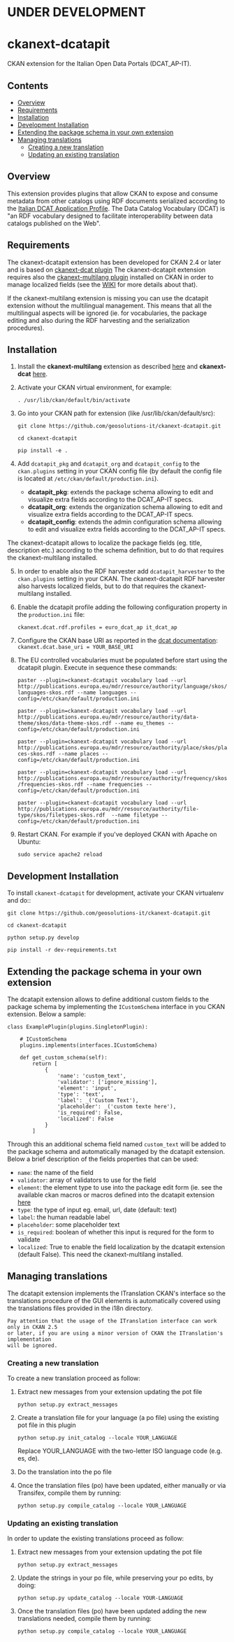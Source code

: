 # UNDER DEVELOPMENT

# ckanext-dcatapit
CKAN extension for the Italian Open Data Portals (DCAT_AP-IT).

## Contents

- [Overview](#overview)
- [Requirements](#requirements)
- [Installation](#installation)
- [Development Installation](#development-installation)
- [Extending the package schema in your own extension](#extending-the-package-schema-in-your-own-extension)
- [Managing translations](#managing-translations)
    - [Creating a new translation](#creating-a-new-translation)
    - [Updating an existing translation](#updating-an-existing-translation)

## Overview 

This extension provides plugins that allow CKAN to expose and consume metadata from other catalogs using RDF documents serialized according to the [Italian DCAT Application Profile](http://www.dati.gov.it/content/dcat-ap_it_v10). The Data Catalog Vocabulary (DCAT) is "an RDF vocabulary designed to facilitate interoperability between data catalogs published on the Web".

## Requirements

The ckanext-dcatapit extension has been developed for CKAN 2.4 or later and is based on [ckanext-dcat plugin](https://github.com/ckan/ckanext-dcat) 
The ckanext-dcatapit extension requires also the [ckanext-multilang plugin](https://github.com/geosolutions-it/ckanext-multilang/tree/ckan-2.5.2) installed on CKAN in order to manage localized fields (see the [WIKI](https://github.com/geosolutions-it/ckanext-multilang/wiki) for more details about that). 

If the ckanext-multilang extension is missing you can use the dcatapit extension without the multilingual management. This means that all the multilingual aspects will be ignored (ie. for vocabularies, the package editing and also during the RDF harvesting and the serialization procedures).

## Installation

1. Install the **ckanext-multilang** extension as described [here](https://github.com/geosolutions-it/ckanext-multilang/blob/ckan-2.5.2/README.rst) and **ckanext-dcat** [here](https://github.com/ckan/ckanext-dcat/blob/master/README.md).

2. Activate your CKAN virtual environment, for example:

     `. /usr/lib/ckan/default/bin/activate`
     
3. Go into your CKAN path for extension (like /usr/lib/ckan/default/src):

    `git clone https://github.com/geosolutions-it/ckanext-dcatapit.git`
    
    `cd ckanext-dcatapit`
    
    `pip install -e .`

4. Add ``dcatapit_pkg`` and ``dcatapit_org`` and ``dcatapit_config`` to the ``ckan.plugins`` setting in your CKAN
   config file (by default the config file is located at ``/etc/ckan/default/production.ini``).

   * **dcatapit_pkg**: extends the package schema allowing to edit and visualize extra fields according to the DCAT_AP-IT specs.
   * **dcatapit_org**: extends the organization schema allowing to edit and visualize extra fields according to the DCAT_AP-IT specs.
   * **dcatapit_config**: extends the admin configuration schema allowing to edit and visualize extra fields according to the DCAT_AP-IT specs.

The ckanext-dcatapit allows to localize the package fields (eg. title, description etc.) according to the schema definition, but to do that requires the ckanext-multilang installed.

5. In order to enable also the RDF harvester add ``dcatapit_harvester`` to the ``ckan.plugins`` setting in your CKAN. 
The ckanext-dcatapit RDF harvester also harvests localized fields, but to do that requires the ckanext-multilang installed.

6. Enable the dcatapit profile adding the following configuration property in the ``production.ini`` file:

    `ckanext.dcat.rdf.profiles = euro_dcat_ap it_dcat_ap`

7. Configure the CKAN base URI as reported in the [dcat documentation](https://github.com/ckan/ckanext-dcat/blob/master/README.md#uris):
    `ckanext.dcat.base_uri = YOUR_BASE_URI`
   
8. The EU controlled vocabularies must be populated before start using the dcatapit plugin. Execute in sequence these commands:

    `paster --plugin=ckanext-dcatapit vocabulary load --url http://publications.europa.eu/mdr/resource/authority/language/skos/languages-skos.rdf --name languages --config=/etc/ckan/default/production.ini`
    
    `paster --plugin=ckanext-dcatapit vocabulary load --url http://publications.europa.eu/mdr/resource/authority/data-theme/skos/data-theme-skos.rdf --name eu_themes --config=/etc/ckan/default/production.ini`
    
    `paster --plugin=ckanext-dcatapit vocabulary load --url http://publications.europa.eu/mdr/resource/authority/place/skos/places-skos.rdf --name places --config=/etc/ckan/default/production.ini`
    
    `paster --plugin=ckanext-dcatapit vocabulary load --url http://publications.europa.eu/mdr/resource/authority/frequency/skos/frequencies-skos.rdf --name frequencies --config=/etc/ckan/default/production.ini`
    
    `paster --plugin=ckanext-dcatapit vocabulary load --url http://publications.europa.eu/mdr/resource/authority/file-type/skos/filetypes-skos.rdf  --name filetype --config=/etc/ckan/default/production.ini`

9. Restart CKAN. For example if you've deployed CKAN with Apache on Ubuntu:

     `sudo service apache2 reload`


## Development Installation

To install `ckanext-dcatapit` for development, activate your CKAN virtualenv and
do::

    git clone https://github.com/geosolutions-it/ckanext-dcatapit.git
    
    cd ckanext-dcatapit
    
    python setup.py develop

    pip install -r dev-requirements.txt

## Extending the package schema in your own extension

The dcatapit extension allows to define additional custom fields to the package schema by implementing the `ICustomSchema` interface 
in you CKAN extension. Below a sample:

    class ExamplePlugin(plugins.SingletonPlugin):

        # ICustomSchema
        plugins.implements(interfaces.ICustomSchema)

        def get_custom_schema(self):
            return [
                {
                    'name': 'custom_text',
                    'validator': ['ignore_missing'],
                    'element': 'input',
                    'type': 'text',
                    'label': _('Custom Text'),
                    'placeholder': _('custom texte here'),
                    'is_required': False,
                    'localized': False
                }
            ]

Through this an additional schema field named `custom_text` will be added to the package schema and automatically managed by the dcatapit extension. Below a brief description of the 
fields properties that can be used:

* ``name``: the name of the field
* ``validator``: array of validators to use for the field
* ``element``: the element type to use into the package edit form (ie. see the available ckan macros or macros defined into the dcatapit extension [here](https://github.com/geosolutions-it/ckanext-dcatapit/blob/master/ckanext/dcatapit/templates/macros/dcatapit_form_macros.html)
* ``type``: the type of input eg. email, url, date (default: text)
* ``label``: the human readable label
* ``placeholder``: some placeholder text
* ``is_required``: boolean of whether this input is requred for the form to validate
* ``localized``: True to enable the field localization by the dcatapit extension (default False). This need the ckanext-multilang installed.

## Managing translations

The dcatapit extension implements the ITranslation CKAN's interface so the translations procedure of the GUI elements is automatically covered using the translations files provided in the i18n directory.

    Pay attention that the usage of the ITranslation interface can work only in CKAN 2.5 
    or later, if you are using a minor version of CKAN the ITranslation's implementation 
    will be ignored.

### Creating a new translation

To create a new translation proceed as follow:

1. Extract new messages from your extension updating the pot file

     `python setup.py extract_messages`
     
2.  Create a translation file for your language (a po file) using the existing pot file in this plugin

     `python setup.py init_catalog --locale YOUR_LANGUAGE`

     Replace YOUR_LANGUAGE with the two-letter ISO language code (e.g. es, de).
     
3. Do the translation into the po file

4. Once the translation files (po) have been updated, either manually or via Transifex, compile them by running:

     `python setup.py compile_catalog --locale YOUR_LANGUAGE`
     
### Updating an existing translation

In order to update the existing translations proceed as follow:

1. Extract new messages from your extension updating the pot file

     `python setup.py extract_messages`
     
2. Update the strings in your po file, while preserving your po edits, by doing:

     `python setup.py update_catalog --locale YOUR-LANGUAGE`

3. Once the translation files (po) have been updated adding the new translations needed, compile them by running:

     `python setup.py compile_catalog --locale YOUR_LANGUAGE`
     
